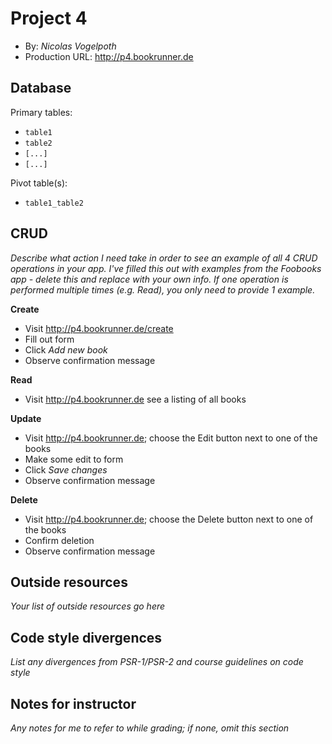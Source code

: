 # Project 4
+ By: *Nicolas Vogelpoth*
+ Production URL: <http://p4.bookrunner.de>

## Database
Primary tables:
  + `table1`
  + `table2`
  + `[...]`
  + `[...]`
  
Pivot table(s):
  + `table1_table2`


## CRUD
*Describe what action I need take in order to see an example of all 4 CRUD operations in your app. I've filled this out with examples from the Foobooks app - delete this and replace with your own info. If one operation is performed multiple times (e.g. Read), you only need to provide 1 example.*

__Create__
  + Visit <http://p4.bookrunner.de/create>
  + Fill out form
  + Click *Add new book*
  + Observe confirmation message
  
__Read__
  + Visit <http://p4.bookrunner.de> see a listing of all books
  
__Update__
  + Visit <http://p4.bookrunner.de>; choose the Edit button next to one of the books
  + Make some edit to form
  + Click *Save changes*
  + Observe confirmation message
  
__Delete__
  + Visit <http://p4.bookrunner.de>; choose the Delete button next to one of the books
  + Confirm deletion
  + Observe confirmation message

## Outside resources
*Your list of outside resources go here*

## Code style divergences
*List any divergences from PSR-1/PSR-2 and course guidelines on code style*

## Notes for instructor
*Any notes for me to refer to while grading; if none, omit this section*
